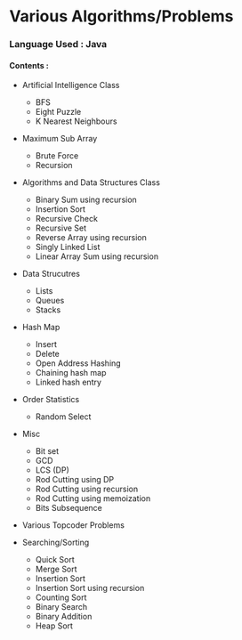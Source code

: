 # Various Algorithms/Problems

### Language Used : Java

#### Contents : 

- Artificial Intelligence Class
  - BFS
  - Eight Puzzle
  - K Nearest Neighbours

- Maximum Sub Array
  - Brute Force
  - Recursion
  
- Algorithms and Data Structures Class
  - Binary Sum using recursion
  - Insertion Sort
  - Recursive Check
  - Recursive Set
  - Reverse Array using recursion
  - Singly Linked List
  - Linear Array Sum using recursion
  
- Data Strucutres
  - Lists
  - Queues
  - Stacks

- Hash Map
  - Insert
  - Delete
  - Open Address Hashing
  - Chaining hash map
  - Linked hash entry
  
- Order Statistics
  - Random Select
  
- Misc
  - Bit set
  - GCD
  - LCS (DP)
  - Rod Cutting using DP
  - Rod Cutting using recursion
  - Rod Cutting using memoization
  - Bits Subsequence

- Various Topcoder Problems

- Searching/Sorting
  - Quick Sort
  - Merge Sort
  - Insertion Sort
  - Insertion Sort using recursion
  - Counting Sort
  - Binary Search
  - Binary Addition
  - Heap Sort
    
